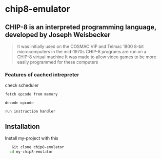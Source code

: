 # chip8-emulator
## CHIP-8 is an interpreted programming language, developed by Joseph Weisbecker

>It was initially used on the COSMAC VIP and Telmac 1800 8-bit microcomputers in the mid-1970s 
>CHIP-8 programs are run on a CHIP-8 virtual machine
>It was made to allow video games to be more easily programmed for these computers

### Features of cached intrepreter
check scheduler

    fetch opcode from memory
    
    decode opcode 
    
    run instruction handler

## Installation

Install my-project with this 

```bash
   Git clone chip8-emulator
  cd my-chip8-emulator
```
